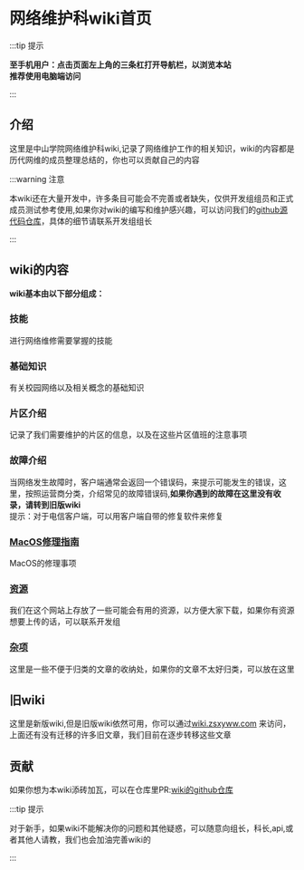 # 网络维护科wiki首页

:::tip 提示

**至手机用户：点击页面左上角的三条杠打开导航栏，以浏览本站**\
**推荐使用电脑端访问**

:::

## 介绍
这里是中山学院网络维护科wiki,记录了网络维护工作的相关知识，wiki的内容都是历代网维的成员整理总结的，你也可以贡献自己的内容

:::warning 注意

本wiki还在大量开发中，许多条目可能会不完善或者缺失，仅供开发组组员和正式成员测试参考使用,如果你对wiki的编写和维护感兴趣，可以访问我们的[github源代码仓库](https://github.com/ZSCNetSupportDept/website)，具体的细节请联系开发组组长

:::

## wiki的内容
**wiki基本由以下部分组成：**
### 技能
进行网络维修需要掌握的技能
### 基础知识
有关校园网络以及相关概念的基础知识
### 片区介绍
记录了我们需要维护的片区的信息，以及在这些片区值班的注意事项
### 故障介绍
当网络发生故障时，客户端通常会返回一个错误码，来提示可能发生的错误，这里，按照运营商分类，介绍常见的故障错误码,**如果你遇到的故障在这里没有收录，请转到旧版wiki**\
提示：对于电信客户端，可以用客户端自带的修复软件来修复
### [MacOS修理指南](./MacOS修理指南)
MacOS的修理事项
### [资源](/docs/wiki/资源)
我们在这个网站上存放了一些可能会有用的资源，以方便大家下载，如果你有资源想要上传的话，可以联系开发组
### [杂项](/docs/wiki/杂项)
这里是一些不便于归类的文章的收纳处，如果你的文章不太好归类，可以放在这里
## 旧wiki
这里是新版wiki,但是旧版wiki依然可用，你可以通过[wiki.zsxyww.com](https://wiki.zsxyww.com) 来访问，上面还有没有迁移的许多旧文章，我们目前在逐步转移这些文章
## 贡献
如果你想为本wiki添砖加瓦，可以在仓库里PR:[wiki的github仓库](https://github.com/ZSCNetSupportDept/website)

:::tip 提示

对于新手，如果wiki不能解决你的问题和其他疑惑，可以随意向组长，科长,api,或者其他人请教，我们也会加油完善wiki的






:::

